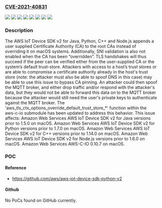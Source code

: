### [CVE-2021-40831](https://cve.mitre.org/cgi-bin/cvename.cgi?name=CVE-2021-40831)
![](https://img.shields.io/static/v1?label=Product&message=AWS%20IoT%20Device%20SDK%20v2%20for%20C%2B%2B&color=blue)
![](https://img.shields.io/static/v1?label=Product&message=AWS%20IoT%20Device%20SDK%20v2%20for%20Java%20&color=blue)
![](https://img.shields.io/static/v1?label=Product&message=AWS%20IoT%20Device%20SDK%20v2%20for%20Node.js&color=blue)
![](https://img.shields.io/static/v1?label=Product&message=AWS%20IoT%20Device%20SDK%20v2%20for%20Python&color=blue)
![](https://img.shields.io/static/v1?label=Product&message=AWS-C-IO&color=blue)
![](https://img.shields.io/static/v1?label=Version&message=0.10.7%20&color=brightgreen)
![](https://img.shields.io/static/v1?label=Version&message=unspecified%20&color=brightgreen)
![](https://img.shields.io/static/v1?label=Vulnerability&message=The%20AWS%20IoT%20Device%20SDK%20v2%20for%20Java%2C%20Python%2C%20C%2B%2B%20and%20Node.js%20appends%20a%20user%20supplied%20Certificate%20Authority%20(CA)%20to%20the%20root%20CAs%20instead%20of%20overriding%20it%20on%20macOS%20systems.%20Additionally%2C%20SNI%20validation%20is%20also%20not%20enabled%20when%20the%20CA%20has%20been%20%E2%80%9Coverridden%E2%80%9D.%20TLS%20handshakes%20will%20thus%20succeed%20if%20the%20peer%20can%20be%20verified%20either%20from%20the%20user-supplied%20CA%20or%20the%20system%E2%80%99s%20default%20trust-store.%20Attackers%20with%20access%20to%20a%20host%E2%80%99s%20trust%20stores%20or%20are%20able%20to%20compromise%20a%20certificate%20authority%20already%20in%20the%20host's%20trust%20store%20(note%3A%20the%20attacker%20must%20also%20be%20able%20to%20spoof%20DNS%20in%20this%20case)%20may%20be%20able%20to%20use%20this%20issue%20to%20bypass%20CA%20pinning.%20An%20attacker%20could%20then%20spoof%20the%20MQTT%20broker%2C%20and%20either%20drop%20traffic%20and%2For%20respond%20with%20the%20attacker's%20data%2C%20but%20they%20would%20not%20be%20able%20to%20forward%20this%20data%20on%20to%20the%20MQTT%20broker%20because%20the%20attacker%20would%20still%20need%20the%20user's%20private%20keys%20to%20authenticate%20against%20the%20MQTT%20broker.%20&color=brightgreen)

### Description

The AWS IoT Device SDK v2 for Java, Python, C++ and Node.js appends a user supplied Certificate Authority (CA) to the root CAs instead of overriding it on macOS systems. Additionally, SNI validation is also not enabled when the CA has been “overridden”. TLS handshakes will thus succeed if the peer can be verified either from the user-supplied CA or the system’s default trust-store. Attackers with access to a host’s trust stores or are able to compromise a certificate authority already in the host's trust store (note: the attacker must also be able to spoof DNS in this case) may be able to use this issue to bypass CA pinning. An attacker could then spoof the MQTT broker, and either drop traffic and/or respond with the attacker's data, but they would not be able to forward this data on to the MQTT broker because the attacker would still need the user's private keys to authenticate against the MQTT broker. The 'aws_tls_ctx_options_override_default_trust_store_*' function within the aws-c-io submodule has been updated to address this behavior. This issue affects: Amazon Web Services AWS IoT Device SDK v2 for Java versions prior to 1.5.0 on macOS. Amazon Web Services AWS IoT Device SDK v2 for Python versions prior to 1.7.0 on macOS. Amazon Web Services AWS IoT Device SDK v2 for C++ versions prior to 1.14.0 on macOS. Amazon Web Services AWS IoT Device SDK v2 for Node.js versions prior to 1.6.0 on macOS. Amazon Web Services AWS-C-IO 0.10.7 on macOS.

### POC

#### Reference
- https://github.com/aws/aws-iot-device-sdk-python-v2

#### Github
No PoCs found on GitHub currently.

